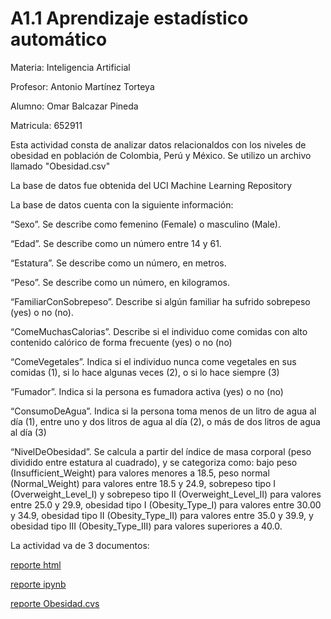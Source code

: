 # A1.1 Aprendizaje estadístico automático

Materia: Inteligencia Artificial

Profesor: Antonio Martínez Torteya

Alumno: Omar Balcazar Pineda

Matricula: 652911

Esta actividad consta de analizar datos relacionaldos con los niveles de obesidad en población de Colombia, Perú y México.
Se utilizo un archivo llamado "Obesidad.csv"

La base de datos fue obtenida del UCI Machine Learning Repository 

La base de datos cuenta con la siguiente información:

  “Sexo”. Se describe como femenino (Female) o masculino (Male).

  “Edad”. Se describe como un número entre 14 y 61.

  “Estatura”. Se describe como un número, en metros.

  “Peso”. Se describe como un número, en kilogramos.

  “FamiliarConSobrepeso”. Describe si algún familiar ha sufrido sobrepeso (yes) o no
  (no).

  “ComeMuchasCalorias”. Describe si el individuo come comidas con alto contenido
  calórico de forma frecuente (yes) o no (no)

  “ComeVegetales”. Indica si el individuo nunca come vegetales en sus comidas (1), si lo
  hace algunas veces (2), o si lo hace siempre (3)

  “Fumador”. Indica si la persona es fumadora activa (yes) o no (no)

  “ConsumoDeAgua”. Indica si la persona toma menos de un litro de agua al día (1), entre
  uno y dos litros de agua al día (2), o más de dos litros de agua al día (3)

  “NivelDeObesidad”. Se calcula a partir del índice de masa corporal (peso dividido entre
  estatura al cuadrado), y se categoriza como: bajo peso (Insufficient_Weight) para valores
  menores a 18.5, peso normal (Normal_Weight) para valores entre 18.5 y 24.9, sobrepeso
  tipo I (Overweight_Level_I) y sobrepeso tipo II (Overweight_Level_II) para valores entre
  25.0 y 29.9, obesidad tipo I (Obesity_Type_I) para valores entre 30.00 y 34.9, obesidad
  tipo II (Obesity_Type_II) para valores entre 35.0 y 39.9, y obesidad tipo III
  (Obesity_Type_III) para valores superiores a 40.0.

La actividad va de 3 documentos:

[reporte html](https://github.com/omarbalcazar-dot/A1.1-Aprendizaje-estad-sticoautom-tico/blob/main/A1.1_652911%20(1).html)

[reporte ipynb](https://github.com/omarbalcazar-dot/A1.1-Aprendizaje-estad-sticoautom-tico/blob/main/A1.1_652911.ipynb)

[reporte Obesidad.cvs](https://github.com/omarbalcazar-dot/A1.1-Aprendizaje-estad-sticoautom-tico/blob/main/Obesidad.csv)
